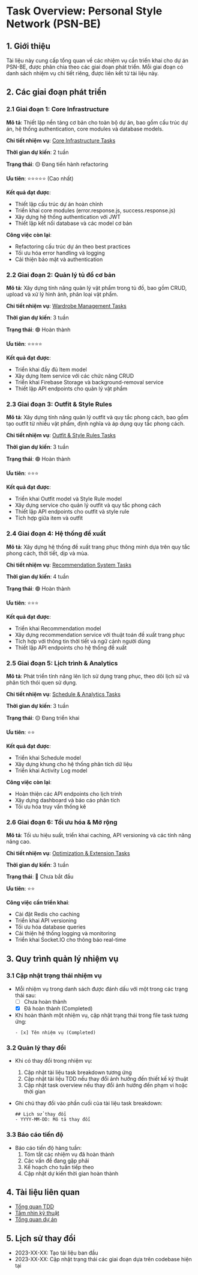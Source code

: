 # Task Overview: Personal Style Network (PSN-BE)

## 1. Giới thiệu

Tài liệu này cung cấp tổng quan về các nhiệm vụ cần triển khai cho dự án PSN-BE, được phân chia theo các giai đoạn phát triển. Mỗi giai đoạn có danh sách nhiệm vụ chi tiết riêng, được liên kết từ tài liệu này.

## 2. Các giai đoạn phát triển

### 2.1 Giai đoạn 1: Core Infrastructure

**Mô tả**: Thiết lập nền tảng cơ bản cho toàn bộ dự án, bao gồm cấu trúc dự án, hệ thống authentication, core modules và database models.

**Chi tiết nhiệm vụ**: [Core Infrastructure Tasks](./01-core-infrastructure-tasks.md)

**Thời gian dự kiến**: 2 tuần

**Trạng thái**: 🟡 Đang tiến hành refactoring

**Ưu tiên**: ⭐⭐⭐⭐⭐ (Cao nhất)

**Kết quả đạt được**:
- Thiết lập cấu trúc dự án hoàn chỉnh
- Triển khai core modules (error.response.js, success.response.js)
- Xây dựng hệ thống authentication với JWT
- Thiết lập kết nối database và các model cơ bản

**Công việc còn lại**:
- Refactoring cấu trúc dự án theo best practices
- Tối ưu hóa error handling và logging
- Cải thiện bảo mật và authentication

### 2.2 Giai đoạn 2: Quản lý tủ đồ cơ bản

**Mô tả**: Xây dựng tính năng quản lý vật phẩm trong tủ đồ, bao gồm CRUD, upload và xử lý hình ảnh, phân loại vật phẩm.

**Chi tiết nhiệm vụ**: [Wardrobe Management Tasks](./02-wardrobe-management-tasks.md)

**Thời gian dự kiến**: 3 tuần

**Trạng thái**: 🟢 Hoàn thành

**Ưu tiên**: ⭐⭐⭐⭐

**Kết quả đạt được**:
- Triển khai đầy đủ Item model
- Xây dựng Item service với các chức năng CRUD
- Triển khai Firebase Storage và background-removal service
- Thiết lập API endpoints cho quản lý vật phẩm

### 2.3 Giai đoạn 3: Outfit & Style Rules

**Mô tả**: Xây dựng tính năng quản lý outfit và quy tắc phong cách, bao gồm tạo outfit từ nhiều vật phẩm, định nghĩa và áp dụng quy tắc phong cách.

**Chi tiết nhiệm vụ**: [Outfit & Style Rules Tasks](./03-outfit-stylerules-tasks.md)

**Thời gian dự kiến**: 3 tuần

**Trạng thái**: 🟢 Hoàn thành

**Ưu tiên**: ⭐⭐⭐

**Kết quả đạt được**:
- Triển khai Outfit model và Style Rule model
- Xây dựng service cho quản lý outfit và quy tắc phong cách
- Thiết lập API endpoints cho outfit và style rule
- Tích hợp giữa item và outfit

### 2.4 Giai đoạn 4: Hệ thống đề xuất

**Mô tả**: Xây dựng hệ thống đề xuất trang phục thông minh dựa trên quy tắc phong cách, thời tiết, dịp và mùa.

**Chi tiết nhiệm vụ**: [Recommendation System Tasks](./04-recommendation-system-tasks.md)

**Thời gian dự kiến**: 4 tuần

**Trạng thái**: 🟢 Hoàn thành

**Ưu tiên**: ⭐⭐⭐

**Kết quả đạt được**:
- Triển khai Recommendation model
- Xây dựng recommendation service với thuật toán đề xuất trang phục
- Tích hợp với thông tin thời tiết và ngữ cảnh người dùng
- Thiết lập API endpoints cho hệ thống đề xuất

### 2.5 Giai đoạn 5: Lịch trình & Analytics

**Mô tả**: Phát triển tính năng lên lịch sử dụng trang phục, theo dõi lịch sử và phân tích thói quen sử dụng.

**Chi tiết nhiệm vụ**: [Schedule & Analytics Tasks](./05-schedule-analytics-tasks.md)

**Thời gian dự kiến**: 3 tuần

**Trạng thái**: 🟡 Đang triển khai

**Ưu tiên**: ⭐⭐

**Kết quả đạt được**:
- Triển khai Schedule model
- Xây dựng khung cho hệ thống phân tích dữ liệu
- Triển khai Activity Log model

**Công việc còn lại**:
- Hoàn thiện các API endpoints cho lịch trình
- Xây dựng dashboard và báo cáo phân tích
- Tối ưu hóa truy vấn thống kê

### 2.6 Giai đoạn 6: Tối ưu hóa & Mở rộng

**Mô tả**: Tối ưu hiệu suất, triển khai caching, API versioning và các tính năng nâng cao.

**Chi tiết nhiệm vụ**: [Optimization & Extension Tasks](./06-optimization-extension-tasks.md)

**Thời gian dự kiến**: 3 tuần

**Trạng thái**: 🔴 Chưa bắt đầu

**Ưu tiên**: ⭐⭐

**Công việc cần triển khai**:
- Cài đặt Redis cho caching
- Triển khai API versioning
- Tối ưu hóa database queries
- Cải thiện hệ thống logging và monitoring
- Triển khai Socket.IO cho thông báo real-time

## 3. Quy trình quản lý nhiệm vụ

### 3.1 Cập nhật trạng thái nhiệm vụ

- Mỗi nhiệm vụ trong danh sách được đánh dấu với một trong các trạng thái sau:
  - [ ] Chưa hoàn thành
  - [x] Đã hoàn thành (Completed)

- Khi hoàn thành một nhiệm vụ, cập nhật trạng thái trong file task tương ứng:
  ```
  - [x] Tên nhiệm vụ (Completed)
  ```

### 3.2 Quản lý thay đổi

- Khi có thay đổi trong nhiệm vụ:
  1. Cập nhật tài liệu task breakdown tương ứng
  2. Cập nhật tài liệu TDD nếu thay đổi ảnh hưởng đến thiết kế kỹ thuật
  3. Cập nhật task overview nếu thay đổi ảnh hưởng đến phạm vi hoặc thời gian

- Ghi chú thay đổi vào phần cuối của tài liệu task breakdown:
  ```
  ## Lịch sử thay đổi
  - YYYY-MM-DD: Mô tả thay đổi
  ```

### 3.3 Báo cáo tiến độ

- Báo cáo tiến độ hàng tuần:
  1. Tóm tắt các nhiệm vụ đã hoàn thành
  2. Các vấn đề đang gặp phải
  3. Kế hoạch cho tuần tiếp theo
  4. Cập nhật dự kiến thời gian hoàn thành

## 4. Tài liệu liên quan

- [Tổng quan TDD](../TDD/01-overview.md)
- [Tầm nhìn kỹ thuật](../technical_vision.md)
- [Tổng quan dự án](../overview.md)

## 5. Lịch sử thay đổi

- 2023-XX-XX: Tạo tài liệu ban đầu
- 2023-XX-XX: Cập nhật trạng thái các giai đoạn dựa trên codebase hiện tại 